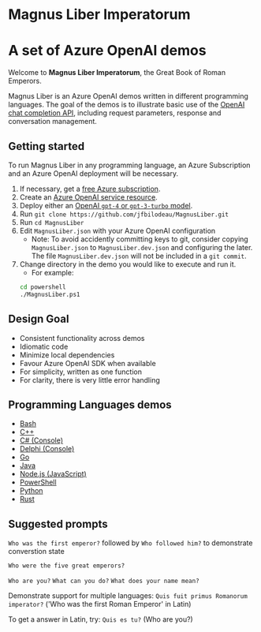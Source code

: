 # Magnus Liber Imperatorum
# A set of Azure OpenAI demos

Welcome to **Magnus Liber Imperatorum**, the Great Book of Roman Emperors.

Magnus Liber is an Azure OpenAI demos written in different programming languages. The goal of the demos is to illustrate basic use of the [OpenAI chat completion API](https://learn.microsoft.com/en-us/azure/ai-services/openai/reference#chat-completions), including request parameters, response and conversation management.

## Getting started

To run Magnus Liber in any programming language, an Azure Subscription and an Azure OpenAI deployment will be necessary.

1. If necessary, get a [free Azure subscription](https://azure.microsoft.com/en-ca/free).
2. Create an [Azure OpenAI service resource](https://learn.microsoft.com/en-us/azure/ai-services/openai/how-to/create-resource).
3. Deploy either an [OpenAI `gpt-4` or `gpt-3-turbo` model](https://learn.microsoft.com/en-us/azure/ai-services/openai/how-to/provisioned-get-started).
4. Run `git clone https://github.com/jfbilodeau/MagnusLiber.git`
5. Run `cd MagnusLiber`
6. Edit `MagnusLiber.json` with your Azure OpenAI configuration
    - Note: To avoid accidently committing keys to git, consider copying `MagnusLiber.json` to `MagnusLiber.dev.json` and configuring the later. The file `MagnusLiber.dev.json` will not be included in a `git commit`.
7. Change directory in the demo you would like to execute and run it.
    - For example:
    ```sh
    cd powershell
    ./MagnusLiber.ps1
    ```

## Design Goal

- Consistent functionality across demos
- Idiomatic code
- Minimize local dependencies
- Favour Azure OpenAI SDK when available
- For simplicity, written as one function
- For clarity, there is very little error handling


## Programming Languages demos
- [Bash](./bash/README.md)
- [C++](./cpp/README.md)
- [C# (Console)](./csharp-console/README.md)
- [Delphi (Console)](./delphi-console/README.md)
- [Go](./go/README.md)
- [Java](./java/README.md)
- [Node.js (JavaScript)](./node.js/README.md)
- [PowerShell](./powershell/README.md)
- [Python](./python/README.md)
- [Rust](./rust/README.md)

## Suggested prompts
`Who was the first emperor?`
followed by
`Who followed him?`
to demonstrate converstion state

`Who were the five great emperors?`

`Who are you?`
`What can you do?`
`What does your name mean?`

Demonstrate support for multiple languages:
`Quis fuit primus Romanorum imperator?` ('Who was the first Roman Emperor' in Latin)

To get a answer in Latin, try:
`Quis es tu?` (Who are you?)